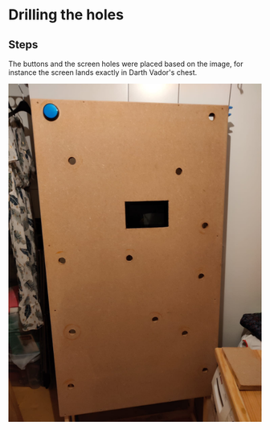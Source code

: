 # Drilling the holes

## Steps
The buttons and the screen holes were placed based on the image, for instance the screen lands exactly in
Darth Vador's chest.

![drilling_holes](drilling_holes.png)
